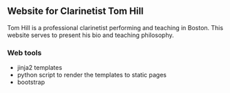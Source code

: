 ## Website for Clarinetist Tom Hill

Tom Hill is a professional clarinetist performing and teaching in Boston. This website serves to present his bio and teaching philosophy.

### Web tools

 - jinja2 templates
 - python script to render the templates to static pages
 - bootstrap
